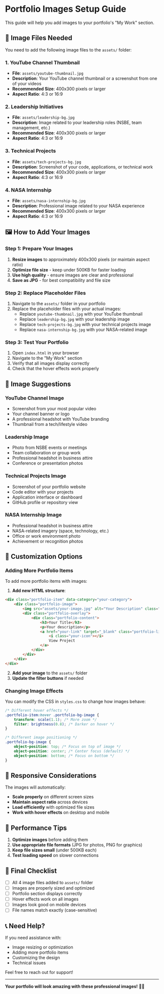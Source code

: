 # Portfolio Images Setup Guide

This guide will help you add images to your portfolio's "My Work" section.

## 📁 Image Files Needed

You need to add the following image files to the `assets/` folder:

### 1. YouTube Channel Thumbnail
- **File**: `assets/youtube-thumbnail.jpg`
- **Description**: Your YouTube channel thumbnail or a screenshot from one of your videos
- **Recommended Size**: 400x300 pixels or larger
- **Aspect Ratio**: 4:3 or 16:9

### 2. Leadership Initiatives
- **File**: `assets/leadership-bg.jpg`
- **Description**: Image related to your leadership roles (NSBE, team management, etc.)
- **Recommended Size**: 400x300 pixels or larger
- **Aspect Ratio**: 4:3 or 16:9

### 3. Technical Projects
- **File**: `assets/tech-projects-bg.jpg`
- **Description**: Screenshot of your code, applications, or technical work
- **Recommended Size**: 400x300 pixels or larger
- **Aspect Ratio**: 4:3 or 16:9

### 4. NASA Internship
- **File**: `assets/nasa-internship-bg.jpg`
- **Description**: Professional image related to your NASA experience
- **Recommended Size**: 400x300 pixels or larger
- **Aspect Ratio**: 4:3 or 16:9

## 🖼️ How to Add Your Images

### Step 1: Prepare Your Images
1. **Resize images** to approximately 400x300 pixels (or maintain aspect ratio)
2. **Optimize file size** - keep under 500KB for faster loading
3. **Use high quality** - ensure images are clear and professional
4. **Save as JPG** - for best compatibility and file size

### Step 2: Replace Placeholder Files
1. Navigate to the `assets/` folder in your portfolio
2. Replace the placeholder files with your actual images:
   - Replace `youtube-thumbnail.jpg` with your YouTube thumbnail
   - Replace `leadership-bg.jpg` with your leadership image
   - Replace `tech-projects-bg.jpg` with your technical projects image
   - Replace `nasa-internship-bg.jpg` with your NASA-related image

### Step 3: Test Your Portfolio
1. Open `index.html` in your browser
2. Navigate to the "My Work" section
3. Verify that all images display correctly
4. Check that the hover effects work properly

## 🎨 Image Suggestions

### YouTube Channel Image
- Screenshot from your most popular video
- Your channel banner or logo
- A professional headshot with YouTube branding
- Thumbnail from a tech/lifestyle video

### Leadership Image
- Photo from NSBE events or meetings
- Team collaboration or group work
- Professional headshot in business attire
- Conference or presentation photos

### Technical Projects Image
- Screenshot of your portfolio website
- Code editor with your projects
- Application interface or dashboard
- GitHub profile or repository view

### NASA Internship Image
- Professional headshot in business attire
- NASA-related imagery (space, technology, etc.)
- Office or work environment photo
- Achievement or recognition photos

## 🔧 Customization Options

### Adding More Portfolio Items
To add more portfolio items with images:

1. **Add new HTML structure**:
```html
<div class="portfolio-item" data-category="your-category">
    <div class="portfolio-image">
        <img src="assets/your-image.jpg" alt="Your Description" class="portfolio-bg-image">
        <div class="portfolio-overlay">
            <div class="portfolio-content">
                <h3>Your Title</h3>
                <p>Your description</p>
                <a href="your-link" target="_blank" class="portfolio-link">
                    <i class="your-icon"></i>
                    View Project
                </a>
            </div>
        </div>
    </div>
</div>
```

2. **Add your image** to the `assets/` folder
3. **Update the filter buttons** if needed

### Changing Image Effects
You can modify the CSS in `styles.css` to change how images behave:

```css
/* Different hover effects */
.portfolio-item:hover .portfolio-bg-image {
    transform: scale(1.1); /* More zoom */
    filter: brightness(0.8); /* Darker on hover */
}

/* Different image positioning */
.portfolio-bg-image {
    object-position: top; /* Focus on top of image */
    object-position: center; /* Center focus (default) */
    object-position: bottom; /* Focus on bottom */
}
```

## 📱 Responsive Considerations

The images will automatically:
- **Scale properly** on different screen sizes
- **Maintain aspect ratio** across devices
- **Load efficiently** with optimized file sizes
- **Work with hover effects** on desktop and mobile

## 🚀 Performance Tips

1. **Optimize images** before adding them
2. **Use appropriate file formats** (JPG for photos, PNG for graphics)
3. **Keep file sizes small** (under 500KB each)
4. **Test loading speed** on slower connections

## 🎯 Final Checklist

- [ ] All 4 image files added to `assets/` folder
- [ ] Images are properly sized and optimized
- [ ] Portfolio section displays correctly
- [ ] Hover effects work on all images
- [ ] Images look good on mobile devices
- [ ] File names match exactly (case-sensitive)

## 📞 Need Help?

If you need assistance with:
- Image resizing or optimization
- Adding more portfolio items
- Customizing the design
- Technical issues

Feel free to reach out for support!

---

**Your portfolio will look amazing with these professional images!** 🎨✨
